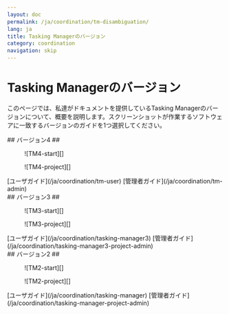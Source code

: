 ```yaml
---
layout: doc
permalink: /ja/coordination/tm-disambiguation/
lang: ja
title: Tasking Managerのバージョン
category: coordination
navigation: skip
---
```


Tasking Managerのバージョン
============

このページでは、私達がドキュメントを提供しているTasking Managerのバージョンについて、概要を説明します。スクリーンショットが作業するソフトウェアに一致するバージョンのガイドを1つ選択してください。

<div class='disambiguation-version' markdown="1">
## バージョン4 ##

<figure markdown="1">
![TM4-start][]
</figure>
<figure markdown="1">
![TM4-project][]
</figure>

<div class='disambiguation-link' markdown="1">
[ユーザガイド](/ja/coordination/tm-user) [管理者ガイド](/ja/coordination/tm-admin)
</div>
</div>

<div class='disambiguation-version' markdown="1">
## バージョン3 ##

<figure markdown="1">
![TM3-start][]
</figure>
<figure markdown="1">
![TM3-project][]
</figure>

<div class='disambiguation-link' markdown="1">
[ユーザガイド](/ja/coordination/tasking-manager3) [管理者ガイド](/ja/coordination/tasking-manager3-project-admin)
</div>
</div>


<div class='disambiguation-version' markdown="1">
## バージョン2 ##

<figure markdown="1">
![TM2-start][]
</figure>
<figure markdown="1">
![TM2-project][]
</figure>

<div class='disambiguation-link' markdown="1">
[ユーザガイド](/ja/coordination/tasking-manager) [管理者ガイド](/ja/coordination/tasking-manager-project-admin)
</div>
</div>


[TM2-start]: /images/coordination/tasking_manager_image01.png
[TM2-project]: /images/coordination/tasking_manager_image04.png
[TM3-start]: /images/coordination/tm3-start.png
[TM3-project]: /images/coordination/tm3-project.png
[TM4-start]: /images/coordination/tm4-start.png
[TM4-project]: /images/coordination/tm4-project.png
